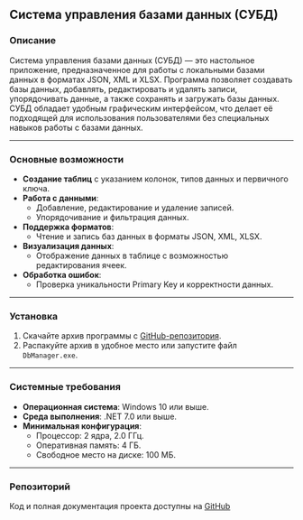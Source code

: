 ## Система управления базами данных (СУБД)

### Описание
Система управления базами данных (СУБД) — это настольное приложение, предназначенное для работы с локальными базами данных в форматах JSON, XML и XLSX. Программа позволяет создавать базы данных, добавлять, редактировать и удалять записи, упорядочивать данные, а также сохранять и загружать базы данных. СУБД обладает удобным графическим интерфейсом, что делает её подходящей для использования пользователями без специальных навыков работы с базами данных.

---

### Основные возможности
- **Создание таблиц** с указанием колонок, типов данных и первичного ключа.
- **Работа с данными**:
    - Добавление, редактирование и удаление записей.
    - Упорядочивание и фильтрация данных.
- **Поддержка форматов**:
    - Чтение и запись баз данных в форматы JSON, XML, XLSX.
- **Визуализация данных**:
    - Отображение данных в таблице с возможностью редактирования ячеек.
- **Обработка ошибок**:
    - Проверка уникальности Primary Key и корректности данных.

---

### Установка
1. Скачайте архив программы с [GitHub-репозитория](https://github.com/noneimkka/DbManager).
2. Распакуйте архив в удобное место или запустите файл `DbManager.exe`.

---

### Системные требования
- **Операционная система**: Windows 10 или выше.
- **Среда выполнения**: .NET 7.0 или выше.
- **Минимальная конфигурация**:
    - Процессор: 2 ядра, 2.0 ГГц.
    - Оперативная память: 4 ГБ.
    - Свободное место на диске: 100 МБ.

---

### Репозиторий
Код и полная документация проекта доступны на [GitHub](https://github.com/noneimkka/DbManager)